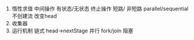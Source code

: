 1. 惰性求值
   中间操作 有状态/无状态
   终止操作   短路/ 非短路
   parallel/sequential 不创建流 改变head
2. 收集器
3. 运行机制
   链式 head->nextStage
   并行 fork/join 阻塞
